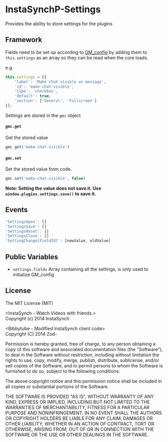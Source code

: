 InstaSynchP-Settings
====================

Provides the ability to store settings for the plugins

Framework
------
Fields need to be set up according to [GM_config](https://github.com/sizzlemctwizzle/GM_config/wiki) by adding them to `this.settings` as an array so they can be read when the core loads.

e.g.

```javascript
this.settings = [{
    'label': 'Make chat visible on message',
    'id': 'make-chat-visible',
    'type': 'checkbox',
    'default': true,
    'section': ['General', 'Fullscreen']
}];
```

Settings are stored in the `gmc` object

#### `gmc.get`
Get the stored value
```javascript
gmc.get('make-chat-visible')
```
#### `gmc.set`
Set the stored value from code.


```javascript
gmc.set('make-chat-visible', false)
```
<b>Note: Setting the value does not save it. Use `window.plugins.settings.save()` to save it.</b>

Events
------
```javascript
'SettingsOpen': []
'SettingsSave': []
'SettingsReset': []
'SettingsClose': []
'SettingChange[FieldId]': [newValue, oldValue]
```

Public Variables
---------
* `settings.fields` Array containing all the settings, is only used to initialize GM_config

License
-----------
The MIT License (MIT)<br>

&lt;InstaSynch - Watch Videos with friends.&gt;<br>
Copyright (c) 2014 InstaSynch

&lt;Bibbytube - Modified InstaSynch client code&gt;<br>
Copyright (C) 2014  Zod-

Permission is hereby granted, free of charge, to any person obtaining a copy
of this software and associated documentation files (the "Software"), to deal
in the Software without restriction, including without limitation the rights
to use, copy, modify, merge, publish, distribute, sublicense, and/or sell
copies of the Software, and to permit persons to whom the Software is
furnished to do so, subject to the following conditions:

The above copyright notice and this permission notice shall be included in all
copies or substantial portions of the Software.

THE SOFTWARE IS PROVIDED "AS IS", WITHOUT WARRANTY OF ANY KIND, EXPRESS OR
IMPLIED, INCLUDING BUT NOT LIMITED TO THE WARRANTIES OF MERCHANTABILITY,
FITNESS FOR A PARTICULAR PURPOSE AND NONINFRINGEMENT. IN NO EVENT SHALL THE
AUTHORS OR COPYRIGHT HOLDERS BE LIABLE FOR ANY CLAIM, DAMAGES OR OTHER
LIABILITY, WHETHER IN AN ACTION OF CONTRACT, TORT OR OTHERWISE, ARISING FROM,
OUT OF OR IN CONNECTION WITH THE SOFTWARE OR THE USE OR OTHER DEALINGS IN THE
SOFTWARE.

